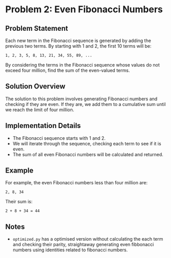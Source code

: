 # Problem 2: Even Fibonacci Numbers

## Problem Statement
Each new term in the Fibonacci sequence is generated by adding the previous two terms. By starting with 1 and 2, the first 10 terms will be:

```
1, 2, 3, 5, 8, 13, 21, 34, 55, 89, ...
```

By considering the terms in the Fibonacci sequence whose values do not exceed four million, find the sum of the even-valued terms.

## Solution Overview
The solution to this problem involves generating Fibonacci numbers and checking if they are even. If they are, we add them to a cumulative sum until we reach the limit of four million.

## Implementation Details
- The Fibonacci sequence starts with 1 and 2.
- We will iterate through the sequence, checking each term to see if it is even.
- The sum of all even Fibonacci numbers will be calculated and returned.

## Example
For example, the even Fibonacci numbers less than four million are:
```
2, 8, 34
```
Their sum is:
```
2 + 8 + 34 = 44
```

## Notes


- `optimized.py` has a optimised version without calculating the each term and checking their parity, straightaway generating even fibbonacci numbers using identities related to fibonacci numbers.

